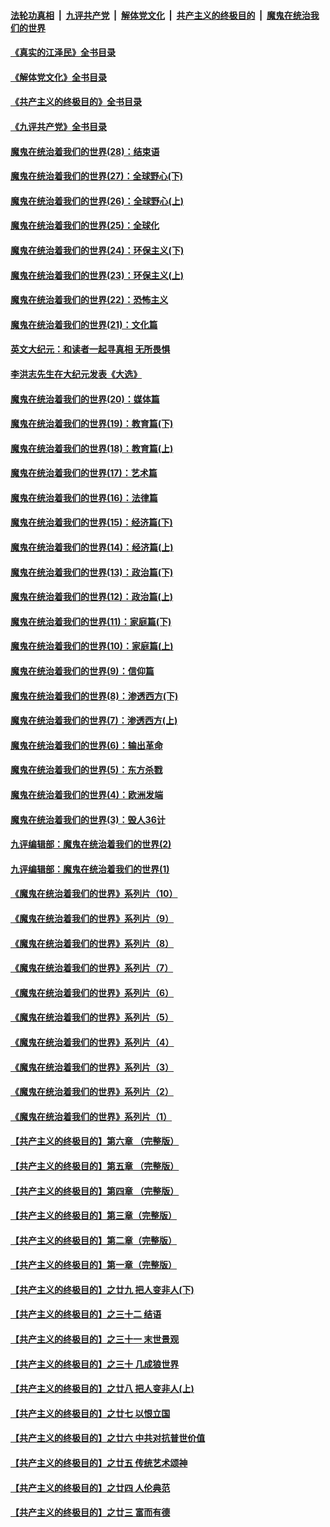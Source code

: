 ####  [法轮功真相](../../../../basic/blob/master/README.md?t=06161001) &nbsp;|&nbsp; [九评共产党](../../../../9ping.md/blob/master/README.md?t=06161001) &nbsp;|&nbsp; [解体党文化](../../../../jtdwh.md/blob/master/README.md?t=06161001)  &nbsp;|&nbsp; [共产主义的终极目的](../../../../gczydzjmd.md/blob/master/README.md?t=06161001) &nbsp;|&nbsp; [魔鬼在统治我们的世界](../../../../mgztzwmdsj.md/blob/master/README.md?t=06161001) 

#### [《真实的江泽民》全书目录](../pages/nsc422/n13721399.md?t=06161001) 

#### [《解体党文化》全书目录](../pages/nsc422/n13721157.md?t=06161001) 

#### [《共产主义的终极目的》全书目录](../pages/nsc422/n13721048.md?t=06161001) 

#### [《九评共产党》全书目录](../pages/nsc422/n13708085.md?t=06161001) 

#### [魔鬼在统治着我们的世界(28)：结束语](../pages/nsc422/n10936246.md?t=06161001) 

#### [魔鬼在统治着我们的世界(27)：全球野心(下)](../pages/nsc422/n10928319.md?t=06161001) 

#### [魔鬼在统治着我们的世界(26)：全球野心(上)](../pages/nsc422/n10900318.md?t=06161001) 

#### [魔鬼在统治着我们的世界(25)：全球化](../pages/nsc422/n10788205.md?t=06161001) 

#### [魔鬼在统治着我们的世界(24)：环保主义(下)](../pages/nsc422/n10695307.md?t=06161001) 

#### [魔鬼在统治着我们的世界(23)：环保主义(上)](../pages/nsc422/n10688613.md?t=06161001) 

#### [魔鬼在统治着我们的世界(22)：恐怖主义](../pages/nsc422/n10614727.md?t=06161001) 

#### [魔鬼在统治着我们的世界(21)：文化篇](../pages/nsc422/n10597706.md?t=06161001) 

#### [英文大纪元：和读者一起寻真相 无所畏惧](../pages/nsc422/n12542027.md?t=06161001) 

#### [李洪志先生在大纪元发表《大选》](../pages/nsc422/n12534746.md?t=06161001) 

#### [魔鬼在统治着我们的世界(20)：媒体篇](../pages/nsc422/n10586579.md?t=06161001) 

#### [魔鬼在统治着我们的世界(19)：教育篇(下)](../pages/nsc422/n10564808.md?t=06161001) 

#### [魔鬼在统治着我们的世界(18)：教育篇(上)](../pages/nsc422/n10526970.md?t=06161001) 

#### [魔鬼在统治着我们的世界(17)：艺术篇](../pages/nsc422/n10499093.md?t=06161001) 

#### [魔鬼在统治着我们的世界(16)：法律篇](../pages/nsc422/n10485969.md?t=06161001) 

#### [魔鬼在统治着我们的世界(15)：经济篇(下)](../pages/nsc422/n10469975.md?t=06161001) 

#### [魔鬼在统治着我们的世界(14)：经济篇(上)](../pages/nsc422/n10457370.md?t=06161001) 

#### [魔鬼在统治着我们的世界(13)：政治篇(下)](../pages/nsc422/n10448270.md?t=06161001) 

#### [魔鬼在统治着我们的世界(12)：政治篇(上)](../pages/nsc422/n10444576.md?t=06161001) 

#### [魔鬼在统治着我们的世界(11)：家庭篇(下)](../pages/nsc422/n10440961.md?t=06161001) 

#### [魔鬼在统治着我们的世界(10)：家庭篇(上)](../pages/nsc422/n10435448.md?t=06161001) 

#### [魔鬼在统治着我们的世界(9)：信仰篇](../pages/nsc422/n10432159.md?t=06161001) 

#### [魔鬼在统治着我们的世界(8)：渗透西方(下)](../pages/nsc422/n10429603.md?t=06161001) 

#### [魔鬼在统治着我们的世界(7)：渗透西方(上)](../pages/nsc422/n10426013.md?t=06161001) 

#### [魔鬼在统治着我们的世界(6)：输出革命](../pages/nsc422/n10421536.md?t=06161001) 

#### [魔鬼在统治着我们的世界(5)：东方杀戮](../pages/nsc422/n10417707.md?t=06161001) 

#### [魔鬼在统治着我们的世界(4)：欧洲发端](../pages/nsc422/n10414890.md?t=06161001) 

#### [魔鬼在统治着我们的世界(3)：毁人36计](../pages/nsc422/n10411583.md?t=06161001) 

#### [九评编辑部：魔鬼在统治着我们的世界(2)](../pages/nsc422/n10410036.md?t=06161001) 

#### [九评编辑部：魔鬼在统治着我们的世界(1)](../pages/nsc422/n10406825.md?t=06161001) 

#### [《魔鬼在统治着我们的世界》系列片（10）](../pages/nsc422/n12292670.md?t=06161001) 

#### [《魔鬼在统治着我们的世界》系列片（9）](../pages/nsc422/n12290859.md?t=06161001) 

#### [《魔鬼在统治着我们的世界》系列片（8）](../pages/nsc422/n12287445.md?t=06161001) 

#### [《魔鬼在统治着我们的世界》系列片（7）](../pages/nsc422/n12283425.md?t=06161001) 

#### [《魔鬼在统治着我们的世界》系列片（6）](../pages/nsc422/n12282314.md?t=06161001) 

#### [《魔鬼在统治着我们的世界》系列片（5）](../pages/nsc422/n12281419.md?t=06161001) 

#### [《魔鬼在统治着我们的世界》系列片（4）](../pages/nsc422/n12274024.md?t=06161001) 

#### [《魔鬼在统治着我们的世界》系列片（3）](../pages/nsc422/n12271322.md?t=06161001) 

#### [《魔鬼在统治着我们的世界》系列片（2）](../pages/nsc422/n12269049.md?t=06161001) 

#### [《魔鬼在统治着我们的世界》系列片（1）](../pages/nsc422/n12267575.md?t=06161001) 

#### [【共产主义的终极目的】第六章 （完整版）](../pages/nsc422/n11428913.md?t=06161001) 

#### [【共产主义的终极目的】第五章 （完整版）](../pages/nsc422/n11428912.md?t=06161001) 

#### [【共产主义的终极目的】第四章 （完整版）](../pages/nsc422/n11428907.md?t=06161001) 

#### [【共产主义的终极目的】第三章（完整版）](../pages/nsc422/n11428848.md?t=06161001) 

#### [【共产主义的终极目的】第二章（完整版）](../pages/nsc422/n11428831.md?t=06161001) 

#### [【共产主义的终极目的】第一章（完整版）](../pages/nsc422/n11417651.md?t=06161001) 

#### [【共产主义的终极目的】之廿九 把人变非人(下)](../pages/nsc422/n11344140.md?t=06161001) 

#### [【共产主义的终极目的】之三十二 结语](../pages/nsc422/n11360535.md?t=06161001) 

#### [【共产主义的终极目的】之三十一 末世景观](../pages/nsc422/n11351129.md?t=06161001) 

#### [【共产主义的终极目的】之三十 几成狼世界](../pages/nsc422/n11348280.md?t=06161001) 

#### [【共产主义的终极目的】之廿八 把人变非人(上)](../pages/nsc422/n11340492.md?t=06161001) 

#### [【共产主义的终极目的】之廿七 以恨立国](../pages/nsc422/n11336944.md?t=06161001) 

#### [【共产主义的终极目的】之廿六 中共对抗普世价值](../pages/nsc422/n11324785.md?t=06161001) 

#### [【共产主义的终极目的】之廿五 传统艺术颂神](../pages/nsc422/n11296396.md?t=06161001) 

#### [【共产主义的终极目的】之廿四 人伦典范](../pages/nsc422/n11296397.md?t=06161001) 

#### [【共产主义的终极目的】之廿三 富而有德](../pages/nsc422/n11283598.md?t=06161001) 

